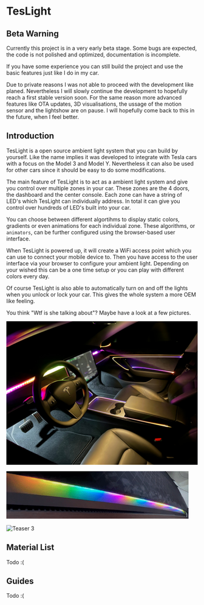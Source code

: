 # TesLight

## Beta Warning

Currently this project is in a very early beta stage.
Some bugs are expected, the code is not polished and optimized, documentation is incomplete.

If you have some experience you can still build the project and use the basic features just like I do in my car.

Due to private reasons I was not able to proceed with the development like planed.
Nevertheless I will slowly continue the development to hopefully reach a first stable version soon.
For the same reason more advanced features like OTA updates, 3D visualisations, the ussage of the motion sensor and the lightshow are on pause.
I will hopefully come back to this in the future, when I feel better.  

## Introduction

TesLight is a open source ambient light system that you can build by yourself.
Like the name implies it was developed to integrate with Tesla cars with a focus on the Model 3 and Model Y.
Nevertheless it can also be used for other cars since it should be easy to do some modifications.

The main feature of TesLight is to act as a ambient light system and give you control over multiple zones in your car.
These zones are the 4 doors, the dashboard and the center console.
Each zone can have a string of LED's which TesLight can individually address. 
In total it can give you control over hundreds of LED's built into your car.

You can choose between different algortihms to display static colors, gradients or even animations for each individual zone.
These algorithms, or `animators`, can be further configured using the browser-based user interface.

When TesLight is powered up, it will create a WiFi access point which you can use to connect your mobile device to.
Then you have access to the user interface via your browser to configure your ambient light.
Depending on your wished this can be a one time setup or you can play with different colors every day.

Of course TesLight is also able to automatically turn on and off the lights when you unlock or lock your car.
This gives the whole system a more OEM like feeling.

You think "Wtf is she talking about"?
Maybe have a look at a few pictures.

![Teaser 1](documentation/media/teaser_1.jpeg)

![Teaser 2](documentation/media/teaser_2.gif)

![Teaser 3](documentation/media/teaser_3.gif)


## Material List

Todo :(

## Guides

Todo :(